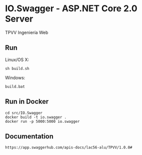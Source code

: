 # IO.Swagger - ASP.NET Core 2.0 Server

TPVV Ingeniería Web

## Run

Linux/OS X:

```
sh build.sh
```

Windows:

```
build.bat
```

## Run in Docker

```
cd src/IO.Swagger
docker build -t io.swagger .
docker run -p 5000:5000 io.swagger
```

## Documentation

```
https://app.swaggerhub.com/apis-docs/lac56-alu/TPVV/1.0.0#

